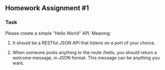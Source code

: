 ## Homework Assignment #1

### Task

Please create a simple "Hello World" API. Meaning:

1. It should be a RESTful JSON API that listens on a port of your choice. 

2. When someone posts anything to the route /hello, you should return 
a welcome message, in JSON format. This message can be anything you want. 



